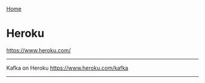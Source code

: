 [Home](Readme.md)
# Heroku

https://www.heroku.com/

---

Kafka on Heroku
https://www.heroku.com/kafka

---
